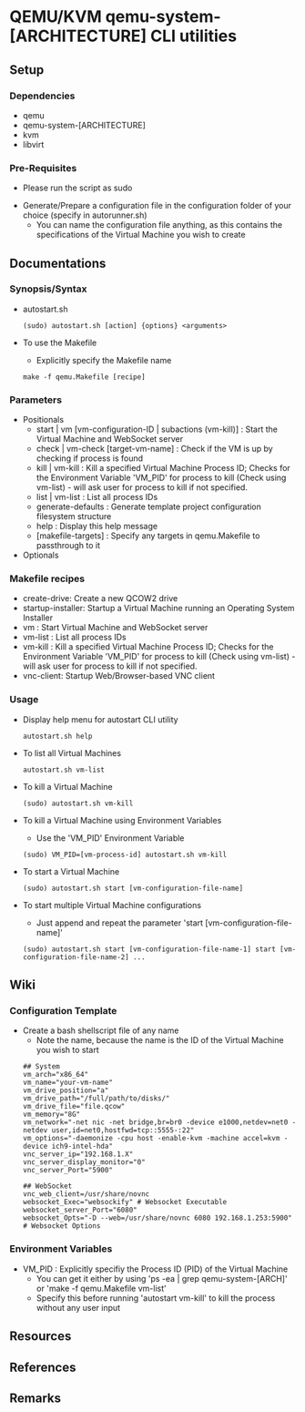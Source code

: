# QEMU/KVM qemu-system-[ARCHITECTURE] CLI utilities

## Setup
### Dependencies
+ qemu
+ qemu-system-[ARCHITECTURE]
+ kvm
+ libvirt

### Pre-Requisites
+ Please run the script as sudo
- Generate/Prepare a configuration file in the configuration folder of your choice (specify in autorunner.sh)
    + You can name the configuration file anything, as this contains the specifications of the Virtual Machine you wish to create

## Documentations
### Synopsis/Syntax
- autostart.sh
    ```console
    (sudo) autostart.sh [action] {options} <arguments>
    ```

- To use the Makefile
    + Explicitly specify the Makefile name
    ```console
    make -f qemu.Makefile [recipe]
    ```

### Parameters
- Positionals
    + start | vm [vm-configuration-ID | subactions (vm-kill)] : Start the Virtual Machine and WebSocket server
    + check | vm-check [target-vm-name] : Check if the VM is up by checking if process is found
    + kill  | vm-kill : Kill a specified Virtual Machine Process ID; Checks for the Environment Variable 'VM_PID' for process to kill (Check using vm-list) - will ask user for process to kill if not specified.
    + list  | vm-list : List all process IDs
    + generate-defaults : Generate template project configuration filesystem structure
    + help : Display this help message
    + [makefile-targets] : Specify any targets in qemu.Makefile to passthrough to it
- Optionals

### Makefile recipes
+ create-drive: Create a new QCOW2 drive
+ startup-installer: Startup a Virtual Machine running an Operating System Installer
+ vm : Start Virtual Machine and WebSocket server
+ vm-list : List all process IDs
+ vm-kill : Kill a specified Virtual Machine Process ID; Checks for the Environment Variable 'VM_PID' for process to kill (Check using vm-list) - will ask user for process to kill if not specified.
+ vnc-client: Startup Web/Browser-based VNC client

### Usage
- Display help menu for autostart CLI utility
    ```console
    autostart.sh help
    ```

- To list all Virtual Machines
    ```console
    autostart.sh vm-list
    ```

- To kill a Virtual Machine
    ```console
    (sudo) autostart.sh vm-kill
    ```

- To kill a Virtual Machine using Environment Variables
    + Use the 'VM_PID' Environment Variable
    ```console
    (sudo) VM_PID=[vm-process-id] autostart.sh vm-kill
    ```

- To start a Virtual Machine
    ```console
    (sudo) autostart.sh start [vm-configuration-file-name]
    ```

- To start multiple Virtual Machine configurations
    + Just append and repeat the parameter 'start [vm-configuration-file-name]'
    ```console
    (sudo) autostart.sh start [vm-configuration-file-name-1] start [vm-configuration-file-name-2] ...
    ```


## Wiki

### Configuration Template
- Create a bash shellscript file of any name
    + Note the name, because the name is the ID of the Virtual Machine you wish to start
    ```console
    ## System
    vm_arch="x86_64"
    vm_name="your-vm-name"
    vm_drive_position="a"
    vm_drive_path="/full/path/to/disks/"
    vm_drive_file="file.qcow"
    vm_memory="8G"
    vm_network="-net nic -net bridge,br=br0 -device e1000,netdev=net0 -netdev user,id=net0,hostfwd=tcp::5555-:22"
    vm_options="-daemonize -cpu host -enable-kvm -machine accel=kvm -device ich9-intel-hda" 
    vnc_server_ip="192.168.1.X"
    vnc_server_display_monitor="0"
    vnc_server_Port="5900"

    ## WebSocket
    vnc_web_client=/usr/share/novnc
    websocket_Exec="websockify" # Websocket Executable
    websocket_server_Port="6080"
    websocket_Opts="-D --web=/usr/share/novnc 6080 192.168.1.253:5900" # Websocket Options
    ```

### Environment Variables
- VM_PID : Explicitly specifiy the Process ID (PID) of the Virtual Machine
    + You can get it either by using 'ps -ea | grep qemu-system-[ARCH]' or 'make -f qemu.Makefile vm-list'
    + Specify this before running 'autostart vm-kill' to kill the process without any user input

## Resources

## References

## Remarks
